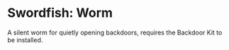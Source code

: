 # Swordfish: Worm

A silent worm for quietly opening backdoors, requires the Backdoor Kit to be installed.
